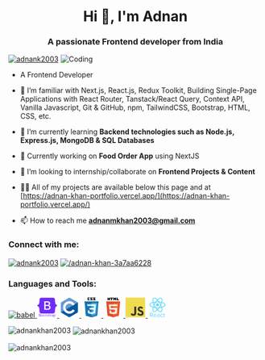 <h1 align="center">Hi 👋, I'm Adnan</h1>
<h3 align="center">A passionate Frontend developer from India</h3>

<p align="left"> <img align="right" alt="Coding" width="400" src="https://cdn.dribbble.com/users/1708950/screenshots/4188877/developer_med.gif" alt="adnankhan2003" /> </p>

<p align="left"> <a href="https://twitter.com/adnank2003" target="blank"><img src="https://img.shields.io/twitter/follow/adnank2003?logo=twitter&style=for-the-badge" alt="adnank2003" /></a> </p>

- A Frontend Developer

- 🌱 I’m familiar with Next.js, React.js, Redux Toolkit, Building Single-Page Applications with React Router, Tanstack/React Query, Context API, Vanilla Javascript, Git & GitHub, npm, TailwindCSS, Bootstrap, HTML, CSS, etc.

- 🌱 I’m currently learning **Backend technologies such as Node.js, Express.js, MongoDB & SQL Databases**

- 🔭 Currently working on **Food Order App** using NextJS

- 👯 I’m looking to internship/collaborate on **Frontend Projects & Content**

- 👨‍💻 All of my projects are available below this page and at [https://adnan-khan-portfolio.vercel.app/](https://adnan-khan-portfolio.vercel.app/)

- 📫 How to reach me **adnanmkhan2003@gmail.com**

<h3 align="left">Connect with me:</h3>
<p align="left">
<a href="https://twitter.com/adnank2003" target="blank"><img align="center" src="https://raw.githubusercontent.com/rahuldkjain/github-profile-readme-generator/master/src/images/icons/Social/twitter.svg" alt="adnank2003" height="30" width="40" /></a>
<a href="https://linkedin.com/in//adnan-khan-3a7aa6228" target="blank"><img align="center" src="https://raw.githubusercontent.com/rahuldkjain/github-profile-readme-generator/master/src/images/icons/Social/linked-in-alt.svg" alt="/adnan-khan-3a7aa6228" height="30" width="40" /></a>
</p>

<h3 align="left">Languages and Tools:</h3>
<p align="left"> <a href="https://babeljs.io/" target="_blank" rel="noreferrer"> <img src="https://www.vectorlogo.zone/logos/babeljs/babeljs-icon.svg" alt="babel" width="40" height="40"/> </a> <a href="https://getbootstrap.com" target="_blank" rel="noreferrer"> <img src="https://raw.githubusercontent.com/devicons/devicon/master/icons/bootstrap/bootstrap-plain-wordmark.svg" alt="bootstrap" width="40" height="40"/> </a> <a href="https://www.cprogramming.com/" target="_blank" rel="noreferrer"> <img src="https://raw.githubusercontent.com/devicons/devicon/master/icons/c/c-original.svg" alt="c" width="40" height="40"/> </a> <a href="https://www.w3schools.com/css/" target="_blank" rel="noreferrer"> <img src="https://raw.githubusercontent.com/devicons/devicon/master/icons/css3/css3-original-wordmark.svg" alt="css3" width="40" height="40"/> </a> <a href="https://www.w3.org/html/" target="_blank" rel="noreferrer"> <img src="https://raw.githubusercontent.com/devicons/devicon/master/icons/html5/html5-original-wordmark.svg" alt="html5" width="40" height="40"/> </a> <a href="https://developer.mozilla.org/en-US/docs/Web/JavaScript" target="_blank" rel="noreferrer"> <img src="https://raw.githubusercontent.com/devicons/devicon/master/icons/javascript/javascript-original.svg" alt="javascript" width="40" height="40"/> </a> <a href="https://reactjs.org/" target="_blank" rel="noreferrer"> <img src="https://raw.githubusercontent.com/devicons/devicon/master/icons/react/react-original-wordmark.svg" alt="react" width="40" height="40"/> </a> </p>

<p><img align="left" src="https://github-readme-stats.vercel.app/api/top-langs?username=adnankhan2003&show_icons=true&locale=en&layout=compact" alt="adnankhan2003" /></p>

<p>&nbsp;<img align="center" src="https://github-readme-stats.vercel.app/api?username=adnankhan2003&show_icons=true&locale=en" alt="adnankhan2003" /></p>

<p><img align="center" src="https://github-readme-streak-stats.herokuapp.com/?user=adnankhan2003&" alt="adnankhan2003" /></p>
